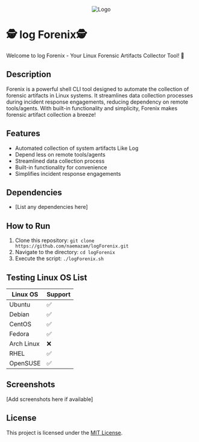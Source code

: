 <p align="center">
  <img src="logo.png" alt="Logo">
</p>

# 🕵️ log Forenix🕵️

Welcome to log Forenix - Your Linux Forensic Artifacts Collector Tool! 🚀

## Description

Forenix is a powerful shell CLI tool designed to automate the collection of forensic artifacts in Linux systems. It streamlines data collection processes during incident response engagements, reducing dependency on remote tools/agents. With built-in functionality and simplicity, Forenix makes forensic artifact collection a breeze!

## Features

- Automated collection of system artifacts Like Log
- Depend less on remote tools/agents
- Streamlined data collection process
- Built-in functionality for convenience
- Simplifies incident response engagements

## Dependencies

- [List any dependencies here]

## How to Run

1. Clone this repository: `git clone https://github.com/naemazam/logForenix.git`
2. Navigate to the directory: `cd logForenix`
3. Execute the script: `./logForenix.sh`

## Testing Linux OS List

| Linux OS      | Support |
|---------------|---------|
| Ubuntu        | ✅      |
| Debian        | ✅      |
| CentOS        | ✅      |
| Fedora        | ✅      |
| Arch Linux    | ❌      |
| RHEL          | ✅      |
| OpenSUSE      | ✅      |

## Screenshots

[Add screenshots here if available]

## License

This project is licensed under the [MIT License](LICENSE).
